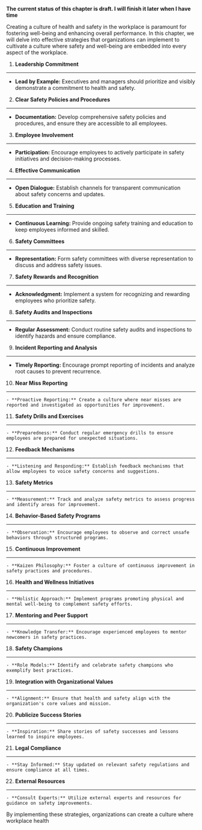 **The current status of this chapter is draft. I will finish it later when I have time**

Creating a culture of health and safety in the workplace is paramount for fostering well-being and enhancing overall performance. In this chapter, we will delve into effective strategies that organizations can implement to cultivate a culture where safety and well-being are embedded into every aspect of the workplace.

1. **Leadership Commitment**
----------------------------

* **Lead by Example:** Executives and managers should prioritize and visibly demonstrate a commitment to health and safety.

2. **Clear Safety Policies and Procedures**
-------------------------------------------

* **Documentation:** Develop comprehensive safety policies and procedures, and ensure they are accessible to all employees.

3. **Employee Involvement**
---------------------------

* **Participation:** Encourage employees to actively participate in safety initiatives and decision-making processes.

4. **Effective Communication**
------------------------------

* **Open Dialogue:** Establish channels for transparent communication about safety concerns and updates.

5. **Education and Training**
-----------------------------

* **Continuous Learning:** Provide ongoing safety training and education to keep employees informed and skilled.

6. **Safety Committees**
------------------------

* **Representation:** Form safety committees with diverse representation to discuss and address safety issues.

7. **Safety Rewards and Recognition**
-------------------------------------

* **Acknowledgment:** Implement a system for recognizing and rewarding employees who prioritize safety.

8. **Safety Audits and Inspections**
------------------------------------

* **Regular Assessment:** Conduct routine safety audits and inspections to identify hazards and ensure compliance.

9. **Incident Reporting and Analysis**
--------------------------------------

* **Timely Reporting:** Encourage prompt reporting of incidents and analyze root causes to prevent recurrence.

10. **Near Miss Reporting**
---------------------------

    - **Proactive Reporting:** Create a culture where near misses are reported and investigated as opportunities for improvement.

11. **Safety Drills and Exercises**
-----------------------------------

    - **Preparedness:** Conduct regular emergency drills to ensure employees are prepared for unexpected situations.

12. **Feedback Mechanisms**
---------------------------

    - **Listening and Responding:** Establish feedback mechanisms that allow employees to voice safety concerns and suggestions.

13. **Safety Metrics**
----------------------

    - **Measurement:** Track and analyze safety metrics to assess progress and identify areas for improvement.

14. **Behavior-Based Safety Programs**
--------------------------------------

    - **Observation:** Encourage employees to observe and correct unsafe behaviors through structured programs.

15. **Continuous Improvement**
------------------------------

    - **Kaizen Philosophy:** Foster a culture of continuous improvement in safety practices and procedures.

16. **Health and Wellness Initiatives**
---------------------------------------

    - **Holistic Approach:** Implement programs promoting physical and mental well-being to complement safety efforts.

17. **Mentoring and Peer Support**
----------------------------------

    - **Knowledge Transfer:** Encourage experienced employees to mentor newcomers in safety practices.

18. **Safety Champions**
------------------------

    - **Role Models:** Identify and celebrate safety champions who exemplify best practices.

19. **Integration with Organizational Values**
----------------------------------------------

    - **Alignment:** Ensure that health and safety align with the organization's core values and mission.

20. **Publicize Success Stories**
---------------------------------

    - **Inspiration:** Share stories of safety successes and lessons learned to inspire employees.

21. **Legal Compliance**
------------------------

    - **Stay Informed:** Stay updated on relevant safety regulations and ensure compliance at all times.

22. **External Resources**
--------------------------

    - **Consult Experts:** Utilize external experts and resources for guidance on safety improvements.

By implementing these strategies, organizations can create a culture where workplace health
